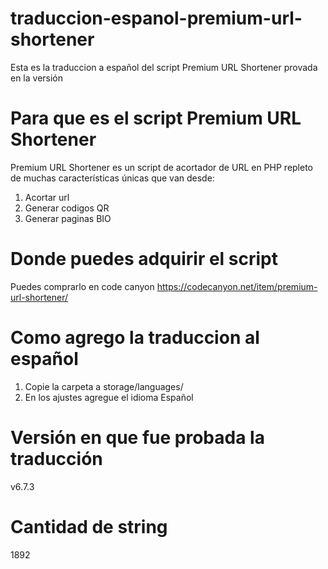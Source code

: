 # traduccion-espanol-premium-url-shortener
Esta es la traduccion a español del script Premium URL Shortener provada en la versión 

# Para que es el script Premium URL Shortener
Premium URL Shortener es un script de acortador de URL en PHP repleto de muchas características únicas que van desde:
1. Acortar url
2. Generar codigos QR
3. Generar paginas BIO

# Donde puedes adquirir el script
Puedes comprarlo en code canyon 
https://codecanyon.net/item/premium-url-shortener/

# Como agrego la traduccion al español
1. Copie la carpeta a storage/languages/
2. En los ajustes agregue el idioma Español

# Versión en que fue probada la traducción
v6.7.3

# Cantidad de string
1892
